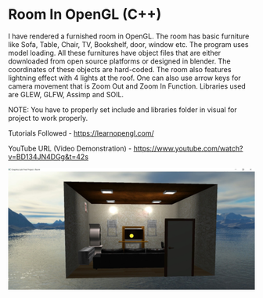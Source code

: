 # Room In OpenGL (C++)

I have rendered a furnished room in OpenGL. The room has basic furniture like Sofa, Table, Chair, TV, Bookshelf, door, window etc. The program uses model loading. All these furnitures have object files that are either downloaded from open source platforms or designed in blender. The coordinates of these objects are hard-coded. The room also features lightning effect with 4 lights at the roof. One can also use arrow keys for camera movement that is Zoom Out and Zoom In Function. Libraries used are GLEW, GLFW, Assimp and SOIL. 

NOTE: You have to properly set include and libraries folder in visual for project to work properly.

Tutorials Followed - https://learnopengl.com/

YouTube URL (Video Demonstration) - https://www.youtube.com/watch?v=BD134JN4DGg&t=42s

![alt_text](https://github.com/TDP4you/Room-In-OpenGL/blob/master/Screenshot.jpg)
